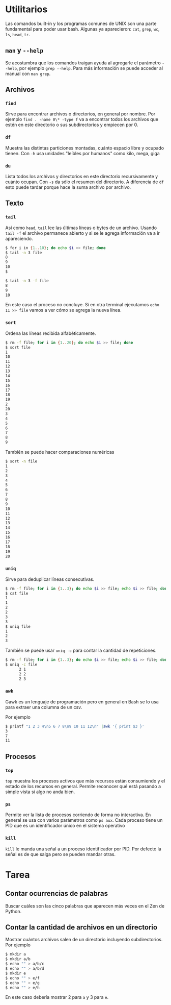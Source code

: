 # Utilitarios

Las comandos built-in y los programas comunes de UNIX son una parte fundamental para poder usar
bash. Algunas ya aparecieron: `cat`, `grep`, `wc`, `ls`, `head`, `tr`.

## `man` y `--help`

Se acostumbra que los comandos traigan ayuda al agregarle el parámetro `--help`, por ejemplo
`grep --help`. Para más información se puede acceder al manual con `man grep`.

## Archivos

### `find`

Sirve para encontrar archivos o directorios, en general por nombre. Por ejemplo
`find . -name 0\* -type f` va a encontrar todos los archivos que estén en este directorio o sus
subdirectorios y empiecen por 0.

### `df`

Muestra las distintas particiones montadas, cuánto espacio libre y ocupado tienen. Con `-h` usa
unidades "leíbles por humanos" como kilo, mega,
giga

### `du`

Lista todos los archivos y directorios en este directorio recursivamente y cuánto ocupan. Con `-s`
da sólo el resumen del directorio. A diferencia de `df` esto puede tardar porque hace la suma
archivo por archivo.


## Texto

### `tail`

Así como `head`, `tail` lee las últimas líneas o bytes de un archivo. Usando `tail -f` el archivo
permanece abierto y si se le agrega información va a ir apareciendo.

```bash
$ for i in {1..10}; do echo $i >> file; done
$ tail -n 3 file
8
9
10
$
```

```bash
$ tail -n 3 -f file
8
9
10
```

En este caso el proceso no concluye. Si en otra terminal ejecutamos `echo 11 >> file` vamos a ver
cómo se agrega la nueva línea.

### `sort`

Ordena las líneas recibida alfabéticamente.

```bash
$ rm -f file; for i in {1..20}; do echo $i >> file; done
$ sort file
1
10
11
12
13
14
15
16
17
18
19
2
20
3
4
5
6
7
8
9
```

También se puede hacer comparaciones numéricas

```bash
$ sort -n file
1
2
3
4
5
6
7
8
9
10
11
12
13
14
15
16
17
18
19
20
```

### `uniq`

Sirve para deduplicar líneas consecutivas.

```bash
$ rm -f file; for i in {1..3}; do echo $i >> file; echo $i >> file; done
$ cat file
1
1
2
2
3
3
$ uniq file
1
2
3
```

También se puede usar `uniq -c` para contar la cantidad de repeticiones.

```bash
$ rm -f file; for i in {1..3}; do echo $i >> file; echo $i >> file; done
$ uniq -c file
      2 1
      2 2
      2 3
```

### `awk`

Gawk es un lenguaje de programación pero en general en Bash se lo usa para extraer una columna de
un csv.

Por ejemplo

```bash
$ printf "1 2 3 4\n5 6 7 8\n9 10 11 12\n" |awk '{ print $3 }'
3
7
11
```

## Procesos

### `top`

`top` muestra los procesos activos que más recursos están consumiendo y el estado de los recursos
en general. Permite reconocer qué está pasando a simple vista si algo no anda bien.

### `ps`

Permite ver la lista de procesos corriendo de forma no interactiva. En general se usa con varios
parámetros como `ps aux`. Cada proceso tiene un PID que es un identificador único en el sistema
operativo

### `kill`

`kill` le manda una señal a un proceso identificador por PID. Por defecto la señal es de que salga
pero se pueden mandar otras.

# Tarea

## Contar ocurrencias de palabras

Buscar cuáles son las cinco palabras que aparecen más veces en el Zen de Python.

## Contar la cantidad de archivos en un directorio

Mostrar cuántos archivos salen de un directorio incluyendo subdirectorios.
Por ejemplo

```bash
$ mkdir a
$ mkdir a/b
$ echo "" > a/b/c
$ echo "" > a/b/d
$ mkdir e
$ echo "" > e/f
$ echo "" > e/g
$ echo "" > e/h
```

En este caso debería mostrar 2 para `a` y 3 para `e`.
